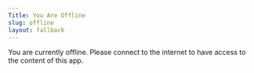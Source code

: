 ```yaml
---
Title: You Are Offline
slug: offline
layout: fallback
---
```

You are currently offline. Please connect to the internet to have access to the content of this app.